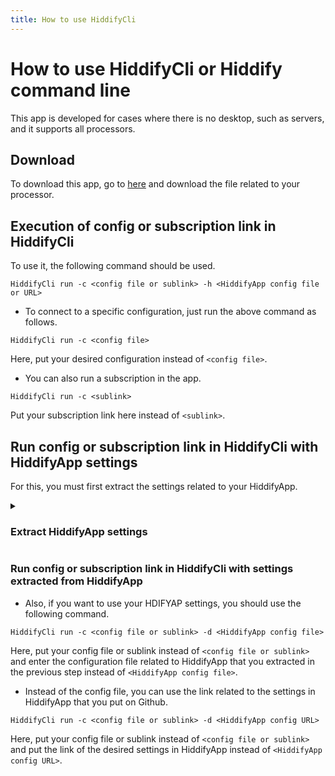 ```yaml
---
title: How to use HiddifyCli
---
```


# How to use HiddifyCli or Hiddify command line
This app is developed for cases where there is no desktop, such as servers, and it supports all processors.

## Download
To download this app, go to [here](https://github.com/hiddify/hiddify-core/releases) and download the file related to your processor.

## Execution of config or subscription link in HiddifyCli

To use it, the following command should be used.
<div dir="ltr" markdown="1">
  
```
HiddifyCli run -c <config file or sublink> -h <HiddifyApp config file or URL>
```
</div>

- To connect to a specific configuration, just run the above command as follows.
<div dir="ltr" markdown="1">

```
HiddifyCli run -c <config file>
```
</div>

Here, put your desired configuration instead of `<config file>`.

- You can also run a subscription in the app.
<div dir="ltr" markdown="1">
  
```
HiddifyCli run -c <sublink>
```
</div>

Put your subscription link here instead of `<sublink>`.

## Run config or subscription link in HiddifyCli with HiddifyApp settings
For this, you must first extract the settings related to your HiddifyApp.
<details markdown="1"><summary><h3>Extract HiddifyApp settings</h3></summary>

  - To do this, open HiddifyApp and enter `Config Options` and click the three-dot menu.

<div align=center>

<img alt="config-options" src="https://github.com/hiddify/hiddify.com/assets/125398461/36986f9b-cf00-4aef-a11e-c0461a48d3a8" />

</div>


- Now click the `Export Settings to Clipboard` option to save the settings to the clipboard.
<div align=center>
  
<img alt="export configs" src="https://github.com/hiddify/hiddify.com/assets/125398461/a76e3ed9-cd3d-4746-a5f1-8c8a379856c5" />

</div>


- Now you can save these settings in a file with `json` extension.
  
- You can also put these settings in Github and use its link as `URL`.



</details>

### Run config or subscription link in HiddifyCli with settings extracted from HiddifyApp
- Also, if you want to use your HDIFYAP settings, you should use the following command.
<div dir="ltr" markdown="1">
  
```
HiddifyCli run -c <config file or sublink> -d <HiddifyApp config file>
```
</div>

Here, put your config file or sublink instead of `<config file or sublink>` and enter the configuration file related to HiddifyApp that you extracted in the previous step instead of `<HiddifyApp config file>`.

- Instead of the config file, you can use the link related to the settings in HiddifyApp that you put on Github.
<div dir="ltr" markdown="1">
  
```
HiddifyCli run -c <config file or sublink> -d <HiddifyApp config URL>
```
</div>

Here, put your config file or sublink instead of `<config file or sublink>` and put the link of the desired settings in HiddifyApp instead of `<HiddifyApp config URL>`.
